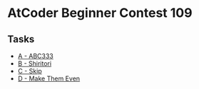 # AtCoder Beginner Contest 109
## Tasks
- [A - ABC333](https://beta.atcoder.jp/contests/abc109/tasks/abc109_a)
- [B - Shiritori](https://beta.atcoder.jp/contests/abc109/tasks/abc109_b)
- [C - Skip](https://beta.atcoder.jp/contests/abc109/tasks/abc109_c)
- [D - Make Them Even](https://beta.atcoder.jp/contests/abc109/tasks/abc109_d)
